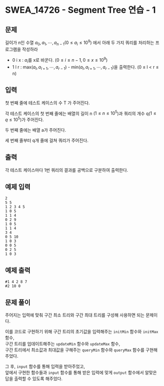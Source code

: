# SWEA_14726 - Segment Tree 연습 - 1

## 문제

길이가 n인 수열 $a_0, a_1, ⋯, a_{n-1} (0 ≤ a_i ≤ 10^9)$ 에서 아래 두 가지 쿼리를 처리하는 프로그램을 작성하라

- 0 i x : $a_i$를 x로 바꾼다. ($0 ≤ i ≤ n - 1, 0 ≤ x ≤ 10^9$)
- 1 l r : max($a_l, a_{l+1}, ⋯, a_{r-1}$) - min($a_l, a_{l+1}, ⋯, a_{r-1}$)을 출력한다. (0 ≤ l < r ≤ n)

## 입력

첫 번째 줄에 테스트 케이스의 수 T 가 주어진다.

각 테스트 케이스의 첫 번째 줄에는 배열의 길이 n ($1 ≤ n ≤ 10^5$)과 쿼리의 개수 q($1 ≤ q ≤ 10^5$)가 주어진다.

두 번째 줄에는 배열 a가 주어진다.

세 번째 줄부터 q개 줄에 걸쳐 쿼리가 주어진다.

## 출력

각 테스트 케이스마다 1번 쿼리의 결과를 공백으로 구분하여 출력한다.

## 예제 입력

```
2
5 5
1 2 3 4 5
1 0 5
1 1 4
0 2 9
1 0 5
1 1 4
3 4
0 5 10
1 0 3
0 0 5
0 2 5
1 0 3
```

## 예제 출력

```
#1 4 2 8 7
#2 10 0
```

## 문제 풀이

주어지는 입력에 맞춰 구간 최소 트리와 구간 최대 트리를 구성해 사용하면 되는 문제이다.

이를 코드로 구현하기 위해 구간 트리의 초기값을 입력해주는 `initMin` 함수와 `initMax` 함수,  
구간 트리를 업데이트해주는 `updateMin` 함수와 `updateMax` 함수,  
구간 트리에서 최소값과 최대값을 구해주는 `queryMin` 함수와 `queryMax` 함수를 구현해주었다.

그 후, `input` 함수를 통해 입력을 받아주었고,  
앞에서 구현한 함수들과 `input` 함수를 통해 받은 입력에 맞게 `output` 함수에서 알맞은 답을 출력할 수 있도록 해주었다.
